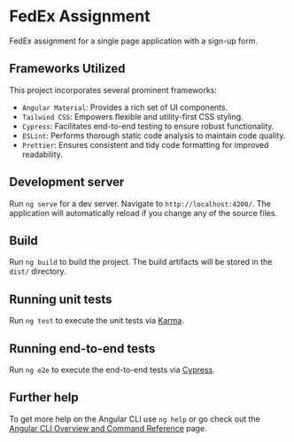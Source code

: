 # FedEx Assignment

FedEx assignment for a single page application with a sign-up form.

## Frameworks Utilized

This project incorporates several prominent frameworks:

- `Angular Material`: Provides a rich set of UI components.
- `Tailwind CSS`: Empowers flexible and utility-first CSS styling.
- `Cypress`: Facilitates end-to-end testing to ensure robust functionality.
- `ESLint`: Performs thorough static code analysis to maintain code quality.
- `Prettier`: Ensures consistent and tidy code formatting for improved readability.

## Development server

Run `ng serve` for a dev server. Navigate to `http://localhost:4200/`. The application will automatically reload if you change any of the source files.

## Build

Run `ng build` to build the project. The build artifacts will be stored in the `dist/` directory.

## Running unit tests

Run `ng test` to execute the unit tests via [Karma](https://karma-runner.github.io).

## Running end-to-end tests

Run `ng e2e` to execute the end-to-end tests via [Cypress](https://www.cypress.io).

## Further help

To get more help on the Angular CLI use `ng help` or go check out the [Angular CLI Overview and Command Reference](https://angular.io/cli) page.

